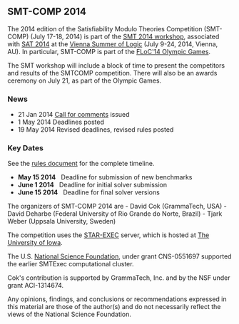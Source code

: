 ## SMT-COMP 2014

<p>
The 2014 edition of the Satisfiability Modulo Theories Competition
(SMT-COMP) (July 17-18, 2014) is part of the <a href="http://smt2014.it.uu.se/">SMT 2014 workshop</a>,
associated with <a href="https://baldur.iti.kit.edu/sat2014/">SAT 2014</a> at the
<a href="http://vsl2014.at/">Vienna Summer of Logic</a>
(July&nbsp;9-24, 2014, Vienna, AU). In particular, SMT-COMP is part of the
<a href="http://vsl2014.at/olympics/">FLoC'14 Olympic Games</a>.

The SMT workshop will include a block of time to present the competitors and results of the SMTCOMP competition. There will also be an awards ceremony 
on July 21, as part of the Olympic Games.
</p>

### News
- <span class="date">21 Jan 2014</span> <a href="call-for-comments.txt">Call for comments</A> issued
- <span class="date">1 May 2014</span> Deadlines posted
- <span class="date">19 May 2014</span> Revised deadlines, revised rules posted

### Key Dates
See the [rules document](rules14.pdf) for the complete timeline.
- **May 15 2014** &nbsp; Deadline for submission of new benchmarks
- **June 1 2014** &nbsp; Deadline for initial solver submission
- **June 15 2014** &nbsp; Deadline for final solver versions

<p>
The organizers of SMT-COMP 2014 are
-  David Cok (GrammaTech, USA)
-  David Deharbe (Federal University of Rio Grande do Norte, Brazil)
-  Tjark Weber (Uppsala University, Sweden)
</p>

The competition uses the
<a href="https://www.starexec.org">STAR-EXEC</a> server, which is hosted at
<a href="http://www.cs.uiowa.edu/">The University of Iowa</a>.

The U.S. <a href="http://www.nsf.gov">National Science
Foundation</a>, under grant CNS-0551697 supported the earlier SMTExec computational cluster.

Cok's contribution is supported by GrammaTech, Inc. and by the NSF under grant
ACI-1314674.

Any opinions, findings, and conclusions or recommendations expressed in this
material are those of the author(s) and do not necessarily reflect the views of
the National Science Foundation.
